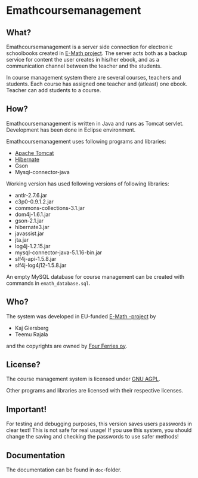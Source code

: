 Emathcoursemanagement
=====================

What?
-----
Emathcoursemanagement is a server side connection for electronic schoolbooks
created in [E-Math project](http://emath.eu). The server acts both as
a backup service for content the user creates in his/her ebook, and as a
communication channel between the teacher and the students.

In course management system there are several courses, teachers and students.
Each course has assigned one teacher and (atleast) one ebook. Teacher can add
students to a course.

How?
----
Emathcoursemanagement is written in Java and runs as Tomcat servlet. Development
has been done in Eclipse environment.

Emathcoursemanagement uses following programs and libraries:
* [Apache Tomcat](http://tomcat.apache.org/)
* [Hibernate](http://wiki.apache.org/tomcat/TomcatHibernate)
* Gson
* Mysql-connector-java

Working version has used following versions of following libraries:
* antlr-2.7.6.jar
* c3p0-0.9.1.2.jar
* commons-collections-3.1.jar
* dom4j-1.6.1.jar
* gson-2.1.jar
* hibernate3.jar
* javassist.jar
* jta.jar
* log4j-1.2.15.jar
* mysql-connector-java-5.1.16-bin.jar
* slf4j-api-1.5.8.jar
* slf4j-log4j12-1.5.8.jar

An empty MySQL database for course management can be created with commands in
`emath_database.sql`.

Who?
----
The system was developed in EU-funded [E-Math -project](http://emath.eu) by
* Kaj Giersberg
* Teemu Rajala

and the copyrights are owned by [Four Ferries oy](http://fourferries.fi).

License?
--------
The course management system is licensed under
[GNU AGPL](http://www.gnu.org/licenses/agpl-3.0.html).

Other programs and libraries are licensed with their respective licenses.

Important!
----------

For testing and debugging purposes, this version saves users passwords in
clear text! This is not safe for real usage! If you use this system, you
should change the saving and checking the passwords to use safer methods!

Documentation
-------------
The documentation can be found in `doc`-folder.